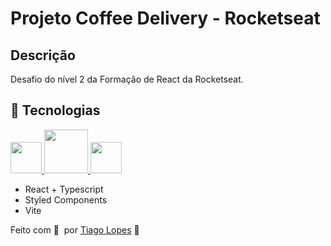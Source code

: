 # Projeto Coffee Delivery - Rocketseat

## Descrição

Desafio do nível 2 da Formação de React da Rocketseat.

## 🚀 Tecnologias

<a href="https://www.typescriptlang.org/" title="Typescript" target="_blank">

<img src="https://upload.wikimedia.org/wikipedia/commons/thumb/4/4c/Typescript_logo_2020.svg/512px-Typescript_logo_2020.svg.png" heigth="50px" width="50px" />

</a>

<a href="https://styled-components.com/" title="Styled Components" target="_blank">

<img src="https://www.devmedia.com.br/imagens/articles/artigo-utilizando-styled-components-no-react-43554.png" heigth="50px" width="70px" />

</a>

<a href="https://vite.dev/" title="Vite" target="_blank">

<img src="https://upload.wikimedia.org/wikipedia/commons/f/f1/Vitejs-logo.svg" heigth="50px" width="50px" />

</a>

- React + Typescript
- Styled Components
- Vite

Feito com 💜 &nbsp;por [Tiago Lopes](https://tiagolopes.vercel.app/) 👋